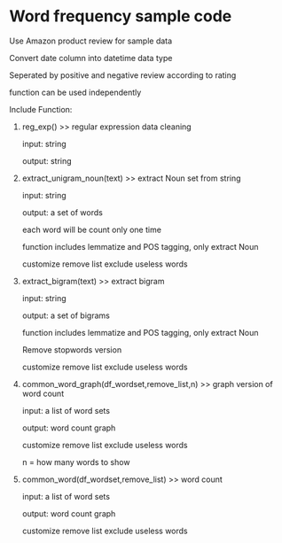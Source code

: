 # Word frequency sample code

Use Amazon product review for sample data

Convert date column into datetime data type

Seperated by positive and negative review according to rating

function can be used independently

Include Function:

1. reg_exp() >> regular expression data cleaning
   
   input:  string
   
   output: string

2. extract_unigram_noun(text) >> extract Noun set from string
   
   input:  string
   
   output: a set of words
   
   each word will be count only one time
   
   function includes lemmatize and POS tagging, only extract Noun
   
   customize remove list exclude useless words
   
3. extract_bigram(text)  >> extract bigram
   
   input:  string
   
   output: a set of bigrams
   
   function includes lemmatize and POS tagging, only extract Noun
   
   Remove stopwords version
   
   customize remove list exclude useless words
   
   
4. common_word_graph(df_wordset,remove_list,n) >> graph version of word count
   
   input:  a list of word sets
   
   output: word count graph
   
   customize remove list exclude useless words
   
   n = how many words to show
   
   
5. common_word(df_wordset,remove_list) >>  word count
   
   input:  a list of word sets
   
   output: word count graph
   
   customize remove list exclude useless words


   

